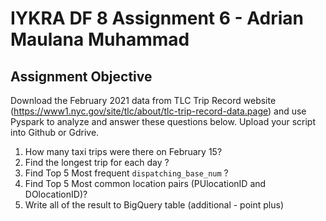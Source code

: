 # IYKRA DF 8 Assignment 6 - Adrian Maulana Muhammad
## Assignment Objective
Download the February 2021 data from TLC Trip Record website (https://www1.nyc.gov/site/tlc/about/tlc-trip-record-data.page) and use Pyspark to analyze and answer these questions below. Upload your script into Github or Gdrive.
1. How many taxi trips were there on February 15?
2. Find the longest trip for each day ?
3. Find Top 5 Most frequent `dispatching_base_num` ?
4. Find Top 5 Most common location pairs (PUlocationID and DOlocationID)?
5. Write all of the result to BigQuery table (additional - point plus)